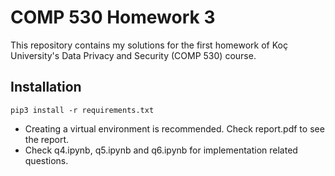 # COMP 530 Homework 3

This repository contains my solutions for the first homework of Koç University's Data Privacy and Security (COMP 530) course. 

## Installation

```
pip3 install -r requirements.txt
```

* Creating a virtual environment is recommended. Check report.pdf to see the report.
* Check q4.ipynb, q5.ipynb and q6.ipynb for implementation related questions.